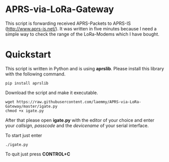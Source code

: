# APRS-via-LoRa-Gateway
This script is forwarding received APRS-Packets to APRS-IS (http://www.aprs-is.net/). It was written in five minutes because I need a simple way to check the range of the LoRa-Modems which I have bought. 

# Quickstart

This script is written in Python and is using **aprslib**. Please install this library with the following command.
  
    pip install aprslib
  
Download the script and make it executable.

    wget https://raw.githubusercontent.com/laemmy/APRS-via-LoRa-Gateway/master/igate.py
    chmod +x igate.py
  
After that please open **igate.py** with the editor of your choice and enter your *callsign*, *passcode* and the *devicename* of your serial interface.

To start just enter

    ./igate.py
  
To quit just press **CONTROL+C**


  


